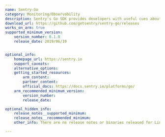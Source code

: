 ```yaml
---
name: Sentry-Go
category: Monitoring/Observability
description: Sentry's Go SDK provides developers with useful cues about where and why a panic or error may have happened in an application.
download_url: https://github.com/getsentry/sentry-go/releases
works_on_arm: true
supported_minimum_version:
    version_number: 0.1.0
    release_date: 2019/06/19


optional_info:
    homepage_url: https://sentry.io
    support_caveats:
    alternative_options:
    getting_started_resources:
        arm_content:
        partner_content:
        official_docs: https://docs.sentry.io/platforms/go/
    arm_recommended_minimum_version:
        version_number:
        release_date:

optional_hidden_info:
    release_notes__supported_minimum:
    release_notes__recommended_minimum:
    other_info: There are no release notes or binaries released for Linux/ARM64. However, sentry-go can be installed from the version 0.1.0.

---
```

